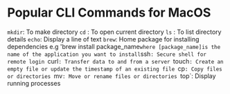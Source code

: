 # Popular CLI Commands for MacOS


 `mkdir`: To make directory
`cd` : To open current directory
`ls` : To list directory details
`echo`: Display a line of text
 `brew`: Home package for installing dependencies e.g 'brew install package_name` where [package_name]is the name of the application you want to install
`ssh`: Secure shell for remote login
 `curl`: Transfer data to and from a server
`touch`: Create an empty file or update the timestamp of an existing file
 `cp`: Copy files or directories
 `mv`: Move or rename files or directories
 `top`: Display running processes


